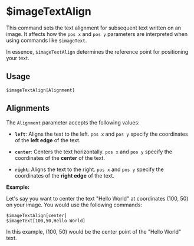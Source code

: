 # $imageTextAlign

This command sets the text alignment for subsequent text written on an image. It affects how the `pos x` and `pos y` parameters are interpreted when using commands like `$imageText`.

In essence, `$imageTextAlign` determines the reference point for positioning your text.

## Usage

```
$imageTextAlign[Alignment]
```

## Alignments

The `Alignment` parameter accepts the following values:

*   **`left`**: Aligns the text to the left. `pos x` and `pos y` specify the coordinates of the **left edge** of the text.

*   **`center`**: Centers the text horizontally. `pos x` and `pos y` specify the coordinates of the **center** of the text.

*   **`right`**: Aligns the text to the right. `pos x` and `pos y` specify the coordinates of the **right edge** of the text.

**Example:**

Let's say you want to center the text "Hello World" at coordinates (100, 50) on your image. You would use the following commands:

```
$imageTextAlign[center]
$imageText[100,50,Hello World]
```

In this example, (100, 50) would be the center point of the "Hello World" text.
